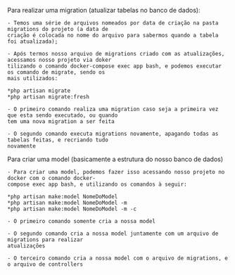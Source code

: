 Para realizar uma migration (atualizar tabelas no banco de dados):

    - Temos uma série de arquivos nomeados por data de criação na pasta migrations do projeto (a data de   
    criação é colocada no nome do arquivo para sabermos quando a tabela foi atualizada);

    - Após termos nosso arquivo de migrations criado com as atualizações, acessamos nosso projeto via doker 
    tilizando o comando docker-compose exec app bash, e podemos executar os comando de migrate, sendo os 
    mais utilizados:

    *php artisan migrate
    *php artisan migrate:fresh

    - O primeiro comando realiza uma migration caso seja a primeira vez que esta sendo executado, ou quando 
    tem uma nova migration a ser feita

    - O segundo comando executa migrations novamente, apagando todas as tabelas feitas, e recriando tudo 
    novamente

Para criar uma model (basicamente a estrutura do nosso banco de dados)

    - Para criar uma model, podemos fazer isso acessando nosso projeto no docker com o comando docker- 
    compose exec app bash, e utilizando os comandos à seguir:

    *php artisan make:model NomeDoModel
    *php artisan make:model NomeDoModel -m
    *php artisan make:model NomeDoModel -m -c

    - O primeiro comando somente cria a nossa model

    - O segundo comando cria a nossa model juntamente com um arquivo de migrations para realizar 
    atualizações

    - O terceiro comando cria a nossa model com o arquivo de migrations, e o arquivo de controllers
